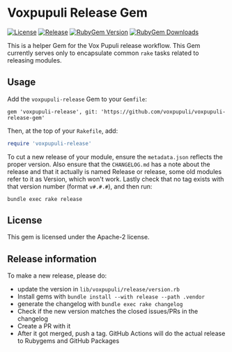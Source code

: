 # Voxpupuli Release Gem

[![License](https://img.shields.io/github/license/voxpupuli/voxpupuli-release-gem.svg)](https://github.com/voxpupuli/voxpupuli-release-gem/blob/master/LICENSE)
[![Release](https://github.com/voxpupuli/voxpupuli-release-gem/actions/workflows/release.yml/badge.svg)](https://github.com/voxpupuli/voxpupuli-release-gem/actions/workflows/release.yml)
[![RubyGem Version](https://img.shields.io/gem/v/voxpupuli-release.svg)](https://rubygems.org/gems/voxpupuli-release)
[![RubyGem Downloads](https://img.shields.io/gem/dt/voxpupuli-release.svg)](https://rubygems.org/gems/voxpupuli-release)

This is a helper Gem for the Vox Pupuli release workflow. This Gem currently serves only to encapsulate common `rake` tasks related to releasing modules.

## Usage

Add the `voxpupuli-release` Gem to your `Gemfile`:

```plain
gem 'voxpupuli-release', git: 'https://github.com/voxpupuli/voxpupuli-release-gem'
```

Then, at the top of your `Rakefile`, add:

```ruby
require 'voxpupuli-release'
```

To cut a new release of your module, ensure the `metadata.json` reflects the proper version. Also ensure that the `CHANGELOG.md` has a note about the release and that it actually is named Release or release, some old modules refer to it as Version, which won't work. Lastly check that no tag exists with that version number (format `v#.#.#`), and then run:

```plain
bundle exec rake release
```

## License

This gem is licensed under the Apache-2 license.

## Release information

To make a new release, please do:

* update the version in `lib/voxpupuli/release/version.rb`
* Install gems with `bundle install --with release --path .vendor`
* generate the changelog with `bundle exec rake changelog`
* Check if the new version matches the closed issues/PRs in the changelog
* Create a PR with it
* After it got merged, push a tag. GitHub Actions will do the actual release to Rubygems and GitHub Packages
